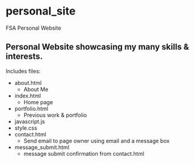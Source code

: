 # personal_site
FSA Personal Website

## Personal Website showcasing my many skills & interests.

Includes files:
 - about.html
    - About Me
 - index.html
    - Home page
 - portfolio.html
    - Previous work & portfolio
 - javascript.js
 - style.css
 - contact.html
   - Send email to page owner using email and a message box
 - message_submit.html
   - message submit confirmation from contact.html
